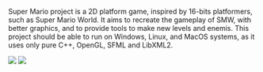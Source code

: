 Super Mario project is a 2D platform game, inspired by 16-bits platformers, such as Super Mario World. It aims to recreate the gameplay of SMW, with better graphics, and to provide tools to make new levels and enemis.
This project should be able to run on Windows, Linux, and MacOS systems, as it uses only pure C++, OpenGL, SFML and LibXML2.

<img src='http://sdz-upload.s3.amazonaws.com/prod/upload/Cave_test.png' />
<img src='http://sdz-upload.s3.amazonaws.com/prod/upload/Desert_test.png' />